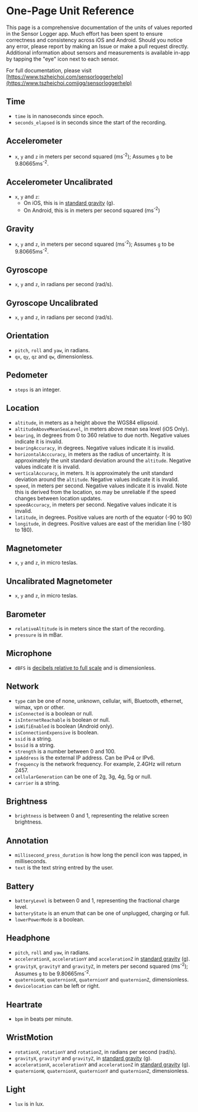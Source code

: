 # One-Page Unit Reference

This page is a comprehensive documentation of the units of values reported in the Sensor Logger app. Much effort has been spent to ensure correctness and consistency across iOS and Android. Should you notice any error, please report by making an Issue or make a pull request directly. Additional information about sensors and measurements is available in-app by tapping the "eye" icon next to each sensor.

For full documentation, please visit [https://www.tszheichoi.com/sensorloggerhelp](https://www.tszheichoi.comjjgg/sensorloggerhelp)

## Time
- `time` is in nanoseconds since epoch.
- `seconds_elapsed` is in seconds since the start of the recording.

## Accelerometer
- `x`, `y` and `z` in meters per second squared (ms<sup>-2</sup>); Assumes `g` to be 9.80665ms<sup>-2</sup>.

## Accelerometer Uncalibrated
- `x`, `y` and `z`:
    - On iOS, this is in [standard gravity](https://en.wikipedia.org/wiki/Standard_gravity) (g).
    - On Android, this is in meters per second squared (ms<sup>-2</sup>)

## Gravity
- `x`, `y` and `z`, in meters per second squared (ms<sup>-2</sup>); Assumes `g` to be 9.80665ms<sup>-2</sup>.

## Gyroscope
- `x`, `y` and `z`, in radians per second (rad/s).

## Gyroscope Uncalibrated
- `x`, `y` and `z`, in radians per second (rad/s).

## Orientation
- `pitch`, `roll` and `yaw`, in radians.
- `qx`, `qy`, `qz` and `qw`, dimensionless.

## Pedometer
- `steps` is an integer.  

## Location
- `altitude`, in meters as a height above the WGS84 ellipsoid.
- `altitudeAboveMeanSeaLevel`, in meters above mean sea level (iOS Only). 
- `bearing`, in degrees from 0 to 360 relative to due north. Negative values indicate it is invalid. 
- `bearingAccuracy`, in degrees. Negative values indicate it is invalid. 
- `horizontalAcccuracy`, in meters as the radius of uncertainty. It is approximately the unit standard deviation around the `altitude`. Negative values indicate it is invalid.
- `verticalAccuracy`, in meters. It is approximately the unit standard deviation around the `altitude`. Negative values indicate it is invalid. 
- `speed`, in meters per second. Negative values indicate it is invalid. Note this is derived from the location, so may be unreliable if the speed changes between location updates. 
- `speedAccuracy`, in meters per second. Negative values indicate it is invalid.
- `latitude`, in degrees. Positive values are north of the equator (-90 to 90)
- `longitude`, in degrees. Positive values are east of the meridian line (-180 to 180).

## Magnetometer
- `x`, `y` and `z`, in micro teslas.

## Uncalibrated Magnetometer
- `x`, `y` and `z`, in micro teslas.

## Barometer
- `relativeAltitude` is in meters since the start of the recording.
- `pressure` is in mBar.

## Microphone
- `dBFS` is [decibels relative to full scale](https://en.wikipedia.org/wiki/DBFS) and is dimensionless.

## Network
- `type` can be one of none, unknown, cellular, wifi, Bluetooth, ethernet, wimax, vpn or other. 
- `isConnected` is a boolean or null.
- `isInternetReachable` is boolean or null.
- `isWifiEnabled` is boolean (Android only).
- `isConnectionExpensive` is boolean.
- `ssid` is a string.
- `bssid` is a string.
- `strength` is a number between 0 and 100.
- `ipAddress` is the external IP address. Can be IPv4 or IPv6.
- `frequency` is the network frequency. For example, 2.4GHz will return 2457. 
- `cellularGeneration` can be one of 2g, 3g, 4g, 5g or null.
- `carrier` is a string. 

## Brightness
- `brightness` is between 0 and 1, representing the relative screen brightness. 

## Annotation
- `millisecond_press_duration` is how long the pencil icon was tapped, in milliseconds.
- `text` is the text string entred by the user. 

## Battery
- `batteryLevel` is between 0 and 1, representing the fractional charge level.
- `batteryState` is an enum that can be one of unplugged, charging or full.
- `lowerPowerMode` is a boolean.

## Headphone
- `pitch`, `roll` and `yaw`, in radians.
- `accelerationX`, `accelerationY` and `accelerationZ` in [standard gravity](https://en.wikipedia.org/wiki/Standard_gravity) (g).
- `gravityX`, `gravityY` and `gravityZ`, in meters per second squared (ms<sup>-2</sup>); Assumes `g` to be 9.80665ms<sup>-2</sup>.
- `quaternionW`, `quaternionX`, `quaternionY` and `quaternionZ`, dimensionless. 
- `devicelocation` can be left or right.  

## Heartrate
- `bpm` in beats per minute.

## WristMotion
- `rotationX`, `rotationY` and `rotationZ`, in radians per second (rad/s).
- `gravityX`, `gravityY` and `gravityZ`, in [standard gravity](https://en.wikipedia.org/wiki/Standard_gravity) (g).
- `accelerationX`, `accelerationY` and `accelerationZ` in [standard gravity](https://en.wikipedia.org/wiki/Standard_gravity) (g).
- `quaternionW`, `quaternionX`, `quaternionY` and `quaternionZ`, dimensionless. 

## Light
- `lux` is in lux. 
 
